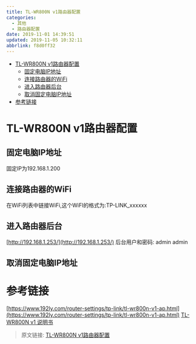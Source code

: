 ```yaml
---
title: TL-WR800N v1路由器配置
categories: 
  - 其他
  - 路由器配置
date: 2019-11-01 14:39:51
updated: 2019-11-05 10:32:11
abbrlink: f8d0ff32
---
```

- [TL-WR800N v1路由器配置](/blog/f8d0ff32/#TL-WR800N-v1路由器配置)
    - [固定电脑IP地址](/blog/f8d0ff32/#固定电脑IP地址)
    - [连接路由器的WiFi](/blog/f8d0ff32/#连接路由器的WiFi)
    - [进入路由器后台](/blog/f8d0ff32/#进入路由器后台)
    - [取消固定电脑IP地址](/blog/f8d0ff32/#取消固定电脑IP地址)
- [参考链接](/blog/f8d0ff32/#参考链接)

<!--more-->
<script src="https://cdn.bootcss.com/jquery/3.4.0/jquery.slim.min.js"></script>
<script>$(document).ready(function () {$(".post-body > ul:nth-child(1)").hide();});</script>

<!--end-->
# TL-WR800N v1路由器配置 #
## 固定电脑IP地址 ##
固定IP为192.168.1.200

## 连接路由器的WiFi ##

在WiFi列表中链接WiFi,这个WiFI的格式为:TP-LINK_xxxxxx
## 进入路由器后台 ##
[http://192.168.1.253/](http://192.168.1.253/)
后台用户和密码:
admin
admin
## 取消固定电脑IP地址 ##

# 参考链接 #
[https://www.192ly.com/router-settings/tp-link/tl-wr800n-v1-ap.html](https://www.192ly.com/router-settings/tp-link/tl-wr800n-v1-ap.html)
[TL-WR800N v1 说明书](https://service.tp-link.com.cn/detail_download_621.html)

>原文链接: [TL-WR800N v1路由器配置](https://lanlan2017.github.io/blog/f8d0ff32/)
